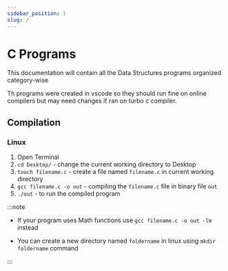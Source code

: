 ```yaml
---
sidebar_position: 1
slug: /
---
```


# C Programs

This documentation will contain all the Data Structures programs organized category-wise

Th programs were created in vscode so they should run fine on online compilers but may need changes if ran on turbo c compiler.

## Compilation

### Linux

1. Open Terminal
2. `cd Desktop/` - change the current working directory to Desktop
3. `touch filename.c` - create a file named `filename.c` in current working directory
4. `gcc filename.c -o out` - compiling the `filename.c` file in binary file `out`
5. `./out` - to run the compiled program

:::note

- If your program uses Math functions use `gcc filename.c -o out -lm` instead

- You can create a new directory named `foldername` in linux using `mkdir foldername` command

:::
